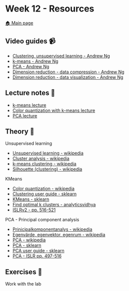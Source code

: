 # Week 12 - Resources

[:house: Main page](https://github.com/kokchun/Maskininlarning-AI21)

## Video guides :video_camera:
- [Clustering, unsupervised learning - Andrew Ng](https://www.youtube.com/watch?v=Ev8YbxPu_bQ)
- [k-means - Andrew Ng](https://www.youtube.com/watch?v=hDmNF9JG3lo)
- [PCA - Andrew Ng](https://www.youtube.com/watch?v=rng04VJxUt4)
- [Dimension reduction - data compression - Andrew Ng](https://www.youtube.com/watch?v=Zbr5hyJNGCs)
- [Dimension reduction - data visualization - Andrew Ng](https://www.youtube.com/watch?v=cnCzY5M3txk)


## Lecture notes :book:

- [k-means lecture](https://github.com/kokchun/Maskininlarning-AI21/blob/main/Lectures/Lec13-KMeans.ipynb)
- [Color quantization with k-means lecture](https://github.com/kokchun/Maskininlarning-AI21/blob/main/Lectures/Lec13.1-KMeans_color.ipynb)
- [PCA lecture](https://github.com/kokchun/Maskininlarning-AI21/blob/main/Lectures/Lec14-PCA.ipynb)

## Theory :book:

Unsupervised learning
- [Unsupervised learning - wikipedia](https://en.wikipedia.org/wiki/Unsupervised_learning)
- [Cluster analysis - wikipedia](https://en.wikipedia.org/wiki/Cluster_analysis)
- [k-means clustering - wikipedia](https://en.wikipedia.org/wiki/K-means_clustering)
- [Silhouette (clustering) - wikipedia](https://en.wikipedia.org/wiki/Silhouette_(clustering))

KMeans
- [Color quantization - wikipedia](https://en.wikipedia.org/wiki/Color_quantization)
- [Clustering user guide - sklearn](https://scikit-learn.org/stable/modules/clustering.html#k-means)
- [KMeans - sklearn](https://scikit-learn.org/stable/modules/generated/sklearn.cluster.KMeans.html)
- [Find optimal k clusters - analyticsvidhya](https://www.analyticsvidhya.com/blog/2021/05/k-mean-getting-the-optimal-number-of-clusters/)
- [ISLRv2 - pp. 516-521](https://www.statlearning.com/)

PCA - Principal component analysis
- [Prinicipalkomponentanalys - wikipedia](https://sv.wikipedia.org/wiki/Principalkomponentanalys)
- [Egenvärde, egenvektor, egenrum - wikipedia]()
- [PCA - wikipedia](https://en.wikipedia.org/wiki/Principal_component_analysis)
- [PCA - sklearn](https://scikit-learn.org/stable/modules/generated/sklearn.decomposition.PCA.html)
- [PCA user guide - sklearn](https://scikit-learn.org/stable/modules/decomposition.html#principal-component-analysis-pca)
- [PCA - ISLR pp. 497-516](https://www.statlearning.com/)

## Exercises :running:

Work with the lab
